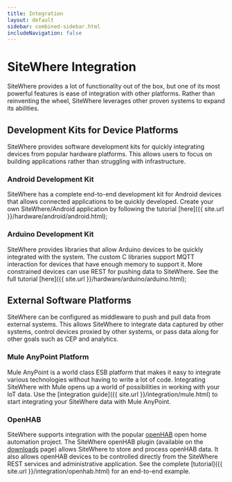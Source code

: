 ```yaml
---
title: Integration
layout: default
sidebar: combined-sidebar.html
includeNavigation: false
---
```


# SiteWhere Integration
SiteWhere provides a lot of functionality out of the box, but one of its most powerful features
is ease of integration with other platforms. Rather than reinventing the wheel, SiteWhere 
leverages other proven systems to expand its abilities.

## Development Kits for Device Platforms
SiteWhere provides software development kits for quickly integrating devices
from popular hardware platforms. This allows users to focus on building applications
rather than struggling with infrastructure.

### Android Development Kit
SiteWhere has a complete end-to-end development kit for Android devices that allows
connected applications to be quickly developed. Create your own SiteWhere/Android
application by following the tutorial [here]({{ site.url }}/hardware/android/android.html);

### Arduino Development Kit
SiteWhere provides libraries that allow Arduino devices to be quickly integrated
with the system. The custom C libraries support MQTT interaction for devices that
have enough memory to support it. More constrained devices can use REST for pushing
data to SiteWhere. See the full tutorial [here]({{ site.url }}/hardware/arduino/arduino.html);

## External Software Platforms
SiteWhere can be configured as middleware to push and pull data from external
systems. This allows SiteWhere to integrate data captured by other systems,
control devices proxied by other systems, or pass data along for other goals 
such as CEP and analytics.

### Mule AnyPoint Platform
Mule AnyPoint is a world class ESB platform that makes it easy to integrate various
technologies without having to write a lot of code. Integrating SiteWhere with Mule
opens up a world of possibilities in working with your IoT data. Use the
[integration guide]({{ site.url }}/integration/mule.html) to start integrating
your SiteWhere data with Mule AnyPoint.

### OpenHAB
SiteWhere supports integration with the popular [openHAB](http://www.openhab.org/) open
home automation project. The SiteWhere openHAB plugin (available on the
[downloads](http://www.sitewhere.org/downloads) page) allows SiteWhere to store
and process openHAB data. It also allows openHAB devices to be controlled directly
from the SiteWhere REST services and administrative application. See the complete
[tutorial]({{ site.url }}/integration/openhab.html) for an end-to-end example.